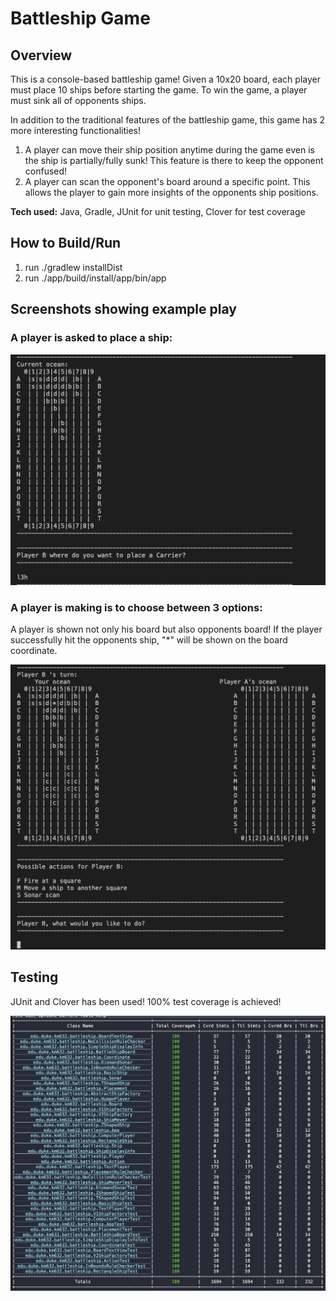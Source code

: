 # Battleship Game

## Overview 
This is a console-based battleship game! Given a 10x20 board, each player must place 10 ships before starting the game. To win the game, a player must sink all of opponents ships.

In addition to the traditional features of the battleship game, this game has 2 more interesting functionalities! 

1. A player can move their ship position anytime during the game even is the ship is partially/fully sunk! This feature is there to keep the opponent confused!
2. A player can scan the opponent's board around a specific point. This allows the player to gain more insights of the opponents ship positions.

**Tech used:** Java, Gradle, JUnit for unit testing, Clover for test coverage

## How to Build/Run

1. run ./gradlew  installDist 
2. run ./app/build/install/app/bin/app

## Screenshots showing example play

### A player is asked to place a ship: 

![ship-place](imgs/1.png)

### A player is making is to choose between 3 options: 

A player is shown not only his board but also opponents board! If the player successfully hit the opponents ship, "*" will be shown on the board coordinate.

![next-step](imgs/2.png)

## Testing 

JUnit and Clover has been used! 100% test coverage is achieved! 

![test-cov](imgs/3.png)

